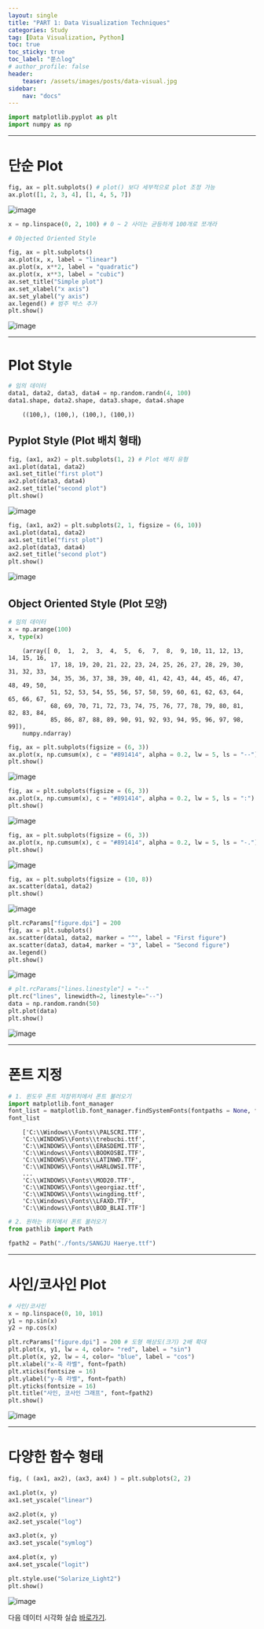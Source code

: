 ```yaml
---
layout: single
title: "PART 1: Data Visualization Techniques"
categories: Study
tag: [Data Visualization, Python]
toc: true
toc_sticky: true
toc_label: "쭌스log"
# author_profile: false
header:
    teaser: /assets/images/posts/data-visual.jpg
sidebar:
    nav: "docs"
---
```


```python
import matplotlib.pyplot as plt
import numpy as np
```

****
# 단순 Plot

```python
fig, ax = plt.subplots() # plot() 보다 세부적으로 plot 조정 가능
ax.plot([1, 2, 3, 4], [1, 4, 5, 7])
```

![image](https://user-images.githubusercontent.com/39285147/186052561-e00911e9-6995-475c-bba1-6d3d6da9a6f4.png)


```python
x = np.linspace(0, 2, 100) # 0 ~ 2 사이는 균등하게 100개로 쪼개라
```


```python
# Objected Oriented Style

fig, ax = plt.subplots()
ax.plot(x, x, label = "linear")
ax.plot(x, x**2, label = "quadratic")
ax.plot(x, x**3, label = "cubic")
ax.set_title("Simple plot")
ax.set_xlabel("x axis")
ax.set_ylabel("y axis")
ax.legend() # 범주 박스 추가
plt.show()
```

![image](https://user-images.githubusercontent.com/39285147/186053025-a9f5e2a8-ccdc-4dbb-a991-41c2ba547217.png)


****
# Plot Style

```python
# 임의 데이터
data1, data2, data3, data4 = np.random.randn(4, 100)
data1.shape, data2.shape, data3.shape, data4.shape
```


        ((100,), (100,), (100,), (100,))


## Pyplot Style (Plot 배치 형태)

```python
fig, (ax1, ax2) = plt.subplots(1, 2) # Plot 배치 유형
ax1.plot(data1, data2)
ax1.set_title("first plot")
ax2.plot(data3, data4)
ax2.set_title("second plot")
plt.show()
```

![image](https://user-images.githubusercontent.com/39285147/186054017-c5971905-4a6a-416e-ac1c-29d855f482a2.png)


```python
fig, (ax1, ax2) = plt.subplots(2, 1, figsize = (6, 10))
ax1.plot(data1, data2)
ax1.set_title("first plot")
ax2.plot(data3, data4)
ax2.set_title("second plot")
plt.show()
```

![image](https://user-images.githubusercontent.com/39285147/186054163-b74fb20f-16c3-44ed-99fb-949475181255.png)

## Object Oriented Style (Plot 모양)

```python
# 임의 데이터
x = np.arange(100)
x, type(x)
```

        (array([ 0,  1,  2,  3,  4,  5,  6,  7,  8,  9, 10, 11, 12, 13, 14, 15, 16,
                17, 18, 19, 20, 21, 22, 23, 24, 25, 26, 27, 28, 29, 30, 31, 32, 33,
                34, 35, 36, 37, 38, 39, 40, 41, 42, 43, 44, 45, 46, 47, 48, 49, 50,
                51, 52, 53, 54, 55, 56, 57, 58, 59, 60, 61, 62, 63, 64, 65, 66, 67,
                68, 69, 70, 71, 72, 73, 74, 75, 76, 77, 78, 79, 80, 81, 82, 83, 84,
                85, 86, 87, 88, 89, 90, 91, 92, 93, 94, 95, 96, 97, 98, 99]),
        numpy.ndarray)

        

```python
fig, ax = plt.subplots(figsize = (6, 3))
ax.plot(x, np.cumsum(x), c = "#891414", alpha = 0.2, lw = 5, ls = "--")
plt.show()
```

![image](https://user-images.githubusercontent.com/39285147/186054258-08c1f521-079f-473b-ad17-4bc8c1a0c099.png)



```python
fig, ax = plt.subplots(figsize = (6, 3))
ax.plot(x, np.cumsum(x), c = "#891414", alpha = 0.2, lw = 5, ls = ":")
plt.show()
```

![image](https://user-images.githubusercontent.com/39285147/186054285-22ba8fcc-04b7-4bf2-91d8-f6772b4be8dd.png)


```python
fig, ax = plt.subplots(figsize = (6, 3))
ax.plot(x, np.cumsum(x), c = "#891414", alpha = 0.2, lw = 5, ls = "-.")
plt.show()
```

![image](https://user-images.githubusercontent.com/39285147/186054302-0580976e-3532-409f-acaf-38cbd1ef2e36.png)


```python
fig, ax = plt.subplots(figsize = (10, 8))
ax.scatter(data1, data2)
plt.show()
```

![image](https://user-images.githubusercontent.com/39285147/186054406-a2704024-bef7-4281-b685-4b625245b83d.png)


```python
plt.rcParams["figure.dpi"] = 200
fig, ax = plt.subplots()
ax.scatter(data1, data2, marker = "^", label = "First figure")
ax.scatter(data3, data4, marker = "3", label = "Second figure")
ax.legend()
plt.show()
```

![image](https://user-images.githubusercontent.com/39285147/186054489-b79f3339-795d-4e02-8e32-288c182306b7.png)

```python
# plt.rcParams["lines.linestyle"] = "--"
plt.rc("lines", linewidth=2, linestyle="--")
data = np.random.randn(50)
plt.plot(data)
plt.show()
```

![image](https://user-images.githubusercontent.com/39285147/186154007-563282ac-4a0f-432e-bcc6-502f9a9816f5.png)


****
# 폰트 지정

```python
# 1. 윈도우 폰트 저장위치에서 폰트 불러오기
import matplotlib.font_manager
font_list = matplotlib.font_manager.findSystemFonts(fontpaths = None, fontext = "ttf")
font_list
```

        ['C:\\Windows\\Fonts\\PALSCRI.TTF',
        'C:\\WINDOWS\\Fonts\\trebucbi.ttf',
        'C:\\WINDOWS\\Fonts\\ERASDEMI.TTF',
        'C:\\Windows\\Fonts\\BOOKOSBI.TTF',
        'C:\\WINDOWS\\Fonts\\LATINWD.TTF',
        'C:\\WINDOWS\\Fonts\\HARLOWSI.TTF',
        ...
        'C:\\WINDOWS\\Fonts\\MOD20.TTF',
        'C:\\WINDOWS\\Fonts\\georgiaz.ttf',
        'C:\\WINDOWS\\Fonts\\wingding.ttf',
        'C:\\Windows\\Fonts\\LFAXD.TTF',
        'C:\\Windows\\Fonts\\BOD_BLAI.TTF']

        
```python
# 2. 원하는 위치에서 폰트 불러오기
from pathlib import Path

fpath2 = Path("./fonts/SANGJU Haerye.ttf")
```

****
# 사인/코사인 Plot

```python
# 사인/코사인
x = np.linspace(0, 10, 101)
y1 = np.sin(x)
y2 = np.cos(x)
```


```python
plt.rcParams["figure.dpi"] = 200 # 도형 해상도(크기) 2배 확대
plt.plot(x, y1, lw = 4, color= "red", label = "sin")
plt.plot(x, y2, lw = 4, color= "blue", label = "cos")
plt.xlabel("x-축 라벨", font=fpath)
plt.xticks(fontsize = 16)
plt.ylabel("y-축 라벨", font=fpath)
plt.yticks(fontsize = 16)
plt.title("사인, 코사인 그래프", font=fpath2)
plt.show()
```

![image](https://user-images.githubusercontent.com/39285147/186053633-b8fbff6e-9996-497b-95df-d84db86a888e.png)

****
# 다양한 함수 형태

```python
fig, ( (ax1, ax2), (ax3, ax4) ) = plt.subplots(2, 2)

ax1.plot(x, y)
ax1.set_yscale("linear")

ax2.plot(x, y)
ax2.set_yscale("log")

ax3.plot(x, y)
ax3.set_yscale("symlog")

ax4.plot(x, y)
ax4.set_yscale("logit")

plt.style.use("Solarize_Light2")
plt.show()
```

![image](https://user-images.githubusercontent.com/39285147/186150020-68c0880e-fe5c-4308-954f-f3c00eb1df07.png)

다음 데이터 시각화 실습 [바로가기](https://hchoi256.github.io/study/ai-data-visualization2/).